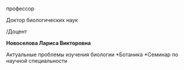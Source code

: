 профессор

Доктор биологических наук

/Доцент

**Новоселова Лариса Викторовна**

Актуальные проблемы изучения биологии
	*Ботаника
	*Семинар по научной специальности